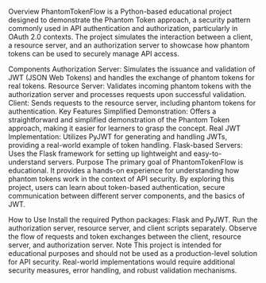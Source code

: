 Overview
PhantomTokenFlow is a Python-based educational project designed to demonstrate the Phantom Token approach, a security pattern commonly used in API authentication and authorization, particularly in OAuth 2.0 contexts. The project simulates the interaction between a client, a resource server, and an authorization server to showcase how phantom tokens can be used to securely manage API access.

Components
Authorization Server: Simulates the issuance and validation of JWT (JSON Web Tokens) and handles the exchange of phantom tokens for real tokens.
Resource Server: Validates incoming phantom tokens with the authorization server and processes requests upon successful validation.
Client: Sends requests to the resource server, including phantom tokens for authentication.
Key Features
Simplified Demonstration: Offers a straightforward and simplified demonstration of the Phantom Token approach, making it easier for learners to grasp the concept.
Real JWT Implementation: Utilizes PyJWT for generating and handling JWTs, providing a real-world example of token handling.
Flask-based Servers: Uses the Flask framework for setting up lightweight and easy-to-understand servers.
Purpose
The primary goal of PhantomTokenFlow is educational. It provides a hands-on experience for understanding how phantom tokens work in the context of API security. By exploring this project, users can learn about token-based authentication, secure communication between different server components, and the basics of JWT.

How to Use
Install the required Python packages: Flask and PyJWT.
Run the authorization server, resource server, and client scripts separately.
Observe the flow of requests and token exchanges between the client, resource server, and authorization server.
Note
This project is intended for educational purposes and should not be used as a production-level solution for API security. Real-world implementations would require additional security measures, error handling, and robust validation mechanisms.
